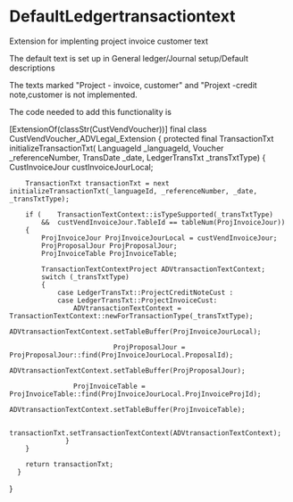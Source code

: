 # DefaultLedgertransactiontext
Extension for implenting project invoice customer text

The default text is set up in General ledger/Journal setup/Default descriptions

The texts marked "Project - invoice, customer" and "Projext -credit note,customer is not implemented.

The code needed to add this functionality is


[ExtensionOf(classStr(CustVendVoucher))]
final class CustVendVoucher_ADVLegal_Extension
{
    protected final TransactionTxt initializeTransactionTxt(
        LanguageId _languageId,
        Voucher _referenceNumber,
        TransDate _date,
        LedgerTransTxt _transTxtType)
    {
        CustInvoiceJour custInvoiceJourLocal;

        TransactionTxt transactionTxt = next initializeTransactionTxt(_languageId, _referenceNumber, _date, _transTxtType);

        if (    TransactionTextContext::isTypeSupported(_transTxtType)
            &&  custVendInvoiceJour.TableId == tableNum(ProjInvoiceJour))
        {
            ProjInvoiceJour ProjInvoiceJourLocal = custVendInvoiceJour;
            ProjProposalJour ProjProposalJour;
            ProjInvoiceTable ProjInvoiceTable;

            TransactionTextContextProject ADVtransactionTextContext;
            switch (_transTxtType)
            {
                case LedgerTransTxt::ProjectCreditNoteCust :
                case LedgerTransTxt::ProjectInvoiceCust:
                    ADVtransactionTextContext = TransactionTextContext::newForTransactionType(_transTxtType);
                    ADVtransactionTextContext.setTableBuffer(ProjInvoiceJourLocal);
                    
					          ProjProposalJour = ProjProposalJour::find(ProjInvoiceJourLocal.ProposalId);
                    ADVtransactionTextContext.setTableBuffer(ProjProposalJour);

                    ProjInvoiceTable = ProjInvoiceTable::find(ProjInvoiceJourLocal.ProjInvoiceProjId);
                    ADVtransactionTextContext.setTableBuffer(ProjInvoiceTable);

                    transactionTxt.setTransactionTextContext(ADVtransactionTextContext);
			      }
        }

        return transactionTxt;
	  }

}

